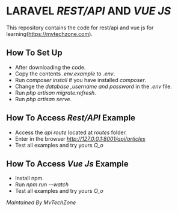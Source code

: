 # LARAVEL *REST/API* AND *VUE JS*

This repository contains the code for rest/api and vue js for learning(https://mvtechzone.com).

## How To Set Up
- After downloading the code.
- Copy the contents *.env.example* to *.env*.
- Run *composer install* if you have installed *composer*.
- Change the *database ,username and password* in the *.env* file.
- Run *php artisan migrate:refresh*.
- Run *php artisan serve*.

## How To Access *Rest/API* Example
- Access the *api route* located at *routes* folder.
- Enter in the browser *http://127.0.0.1:8001/api/articles*
- Test all examples and try yours *O_o*

## How To Access *Vue Js* Example
- Install npm.
- Run *npm run --watch*
- Test all examples and try yours *O_o*

*Maintained By MvTechZone*